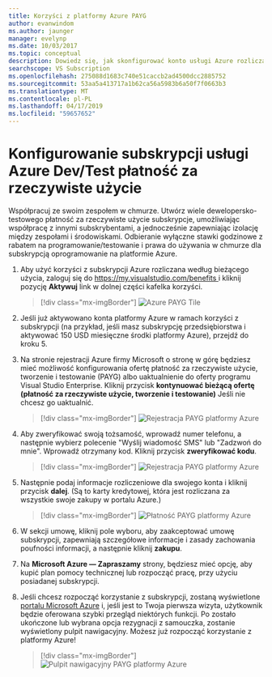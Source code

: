 ```yaml
---
title: Korzyści z platformy Azure PAYG
author: evanwindom
ms.author: jaunger
manager: evelynp
ms.date: 10/03/2017
ms.topic: conceptual
description: Dowiedz się, jak skonfigurować konto usługi Azure rozliczana według bieżącego użycia.
searchscope: VS Subscription
ms.openlocfilehash: 275088d1683c740e51caccb2ad4500dcc2885752
ms.sourcegitcommit: 53aa5a413717a1b62ca56a5983b6a50f7f0663b3
ms.translationtype: MT
ms.contentlocale: pl-PL
ms.lasthandoff: 04/17/2019
ms.locfileid: "59657652"
---
```

# <a name="setting-up-an-azure-devtest-pay-as-you-go-subscription"></a>Konfigurowanie subskrypcji usługi Azure Dev/Test płatność za rzeczywiste użycie
Współpracuj ze swoim zespołem w chmurze.  Utwórz wiele dewelopersko-testowego płatność za rzeczywiste użycie subskrypcje, umożliwiając współpracę z innymi subskrybentami, a jednocześnie zapewniając izolację między zespołami i środowiskami.  Odbieranie wyłączne stawki godzinowe z rabatem na programowanie/testowanie i prawa do używania w chmurze dla subskrypcją oprogramowanie na platformie Azure.

1. Aby użyć korzyści z subskrypcji Azure rozliczana według bieżącego użycia, zaloguj się do [ https://my.visualstudio.com/benefits ](https://my.visualstudio.com/benefits?wt.mc_id=o~msft~docs) i kliknij pozycję **Aktywuj** link w dolnej części kafelka korzyści.
   > [!div class="mx-imgBorder"]
   > ![Azure PAYG Tile](_img/vs-azure-payg/vs-azure-payg-tile.png)

2. Jeśli już aktywowano konta platformy Azure w ramach korzyści z subskrypcji (na przykład, jeśli masz subskrypcję przedsiębiorstwa i aktywować 150 USD miesięczne środki platformy Azure), przejdź do kroku 5.

3. Na stronie rejestracji Azure firmy Microsoft o stronę w górę będziesz mieć możliwość konfigurowania ofertę płatność za rzeczywiste użycie, tworzenie i testowanie (PAYG) albo uaktualnienie do oferty programu Visual Studio Enterprise.  Kliknij przycisk **kontynuować bieżącą ofertę (płatność za rzeczywiste użycie, tworzenie i testowanie)** Jeśli nie chcesz go uaktualnić.
   > [!div class="mx-imgBorder"]
   > ![Rejestracja PAYG platformy Azure](_img/vs-azure-payg/vs-azure-payg-signup-cropped.png)

4. Aby zweryfikować swoją tożsamość, wprowadź numer telefonu, a następnie wybierz polecenie "Wyślij wiadomość SMS" lub "Zadzwoń do mnie".  Wprowadź otrzymany kod.  Kliknij przycisk **zweryfikować kodu**.
   > [!div class="mx-imgBorder"]
   > ![Rejestracja PAYG platformy Azure](_img/vs-azure-payg/vs-azure-payg-identity-cropped.png)

5. Następnie podaj informacje rozliczeniowe dla swojego konta i kliknij przycisk **dalej**.  (Są to karty kredytowej, która jest rozliczana za wszystkie swoje zakupy w portalu Azure.)
   > [!div class="mx-imgBorder"]
   > ![Płatność PAYG platformy Azure](_img/vs-azure-payg/vs-azure-payg-payment-cropped.png)

6. W sekcji umowę, kliknij pole wyboru, aby zaakceptować umowę subskrypcji, zapewniają szczegółowe informacje i zasady zachowania poufności informacji, a następnie kliknij **zakupu**.

7. Na **Microsoft Azure — Zapraszamy** strony, będziesz mieć opcję, aby kupić plan pomocy technicznej lub rozpocząć pracę, przy użyciu posiadanej subskrypcji.

8. Jeśli chcesz rozpocząć korzystanie z subskrypcji, zostaną wyświetlone [portalu Microsoft Azure](https://portal.azure.com) i, jeśli jest to Twoja pierwsza wizyta, użytkownik będzie oferowana szybki przegląd niektórych funkcji.  Po zostało ukończone lub wybrana opcja rezygnacji z samouczka, zostanie wyświetlony pulpit nawigacyjny.  Możesz już rozpocząć korzystanie z platformy Azure!
   > [!div class="mx-imgBorder"]
   > ![Pulpit nawigacyjny PAYG platformy Azure](_img/vs-azure-payg/vs-azure-payg-dashboard-cropped.png)
